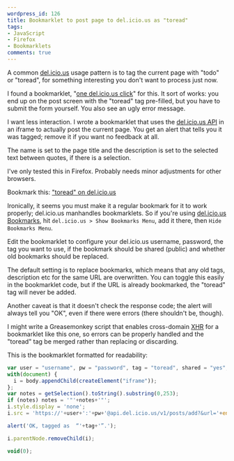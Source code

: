 ```yaml
---
wordpress_id: 126
title: Bookmarklet to post page to del.icio.us as "toread"
tags:
- JavaScript
- Firefox
- Bookmarklets
comments: true
---
```

A common <a href="http://del.icio.us">del.icio.us</a> usage pattern is to tag the current page with "todo" or "toread", for something interesting you don't want to process just now.

I found a bookmarklet, "<a href="http://www.thunderguy.com/semicolon/2005/04/25/one-click-to-read-list/">one del.icio.us click</a>" for this. It sort of works: you end up on the post screen with the "toread" tag pre-filled, but you have to submit the form yourself. You also see an ugly error message.

I want less interaction. I wrote a bookmarklet that uses the <a href="http://del.icio.us/help/api">del.icio.us API</a> in an iframe to actually post the current page. You get an alert that tells you it was tagged; remove it if you want no feedback at all.

<!--more-->

The name is set to the page title and the description is set to the selected text between quotes, if there is a selection.

I've only tested this in Firefox. Probably needs minor adjustments for other browsers.

Bookmark this: <a href="javascript:var user = &quot;username&quot;, pw = &quot;password&quot;, tag = &quot;toread&quot;, shared = &quot;yes&quot;, replace = &quot;yes&quot;; with(document) { i = body.appendChild(createElement(&quot;iframe&quot;)); }; var notes = getSelection().toString().substring(0,253); if (notes) notes = &apos;&quot;&apos;+notes+&apos;&quot;&apos;; i.style.display = &apos;none&apos;; i.src = &apos;https://&apos;+user+&apos;:&apos;+pw+&apos;@api.del.icio.us/v1/posts/add?&amp;url=&apos;+encodeURIComponent(location.href)+&apos;&amp;description=&apos;+encodeURIComponent(document.title)+&apos;&amp;extended=&apos;+encodeURIComponent(notes)+&apos;&amp;tags=&apos;+tag+&apos;&amp;shared=&apos;+shared+&apos;&amp;replace=&apos;+replace; alert(&apos;OK, tagged as &quot;&apos;+tag+&apos;&quot;.&apos;); i.parentNode.removeChild(i); void(0);">"toread" on del.icio.us</a>

Ironically, it seems you must make it a regular bookmark for it to work properly; del.icio.us manhandles bookmarklets. So if you're using <a href="https://addons.mozilla.org/en-US/firefox/addon/3615">del.icio.us Bookmarks</a>, hit <code>del.icio.us &gt; Show Bookmarks Menu</code>, add it there, then <code>Hide Bookmarks Menu</code>.

Edit the bookmarklet to configure your del.icio.us username, password, the tag you want to use, if the bookmark should be shared (public) and whether old bookmarks should be replaced.

The default setting is to replace bookmarks, which means that any old tags, description etc for the same URL are overwritten. You can toggle this easily in the bookmarklet code, but if the URL is already bookmarked, the "toread" tag will never be added.

Another caveat is that it doesn't check the response code; the alert will always tell you "OK", even if there were errors (there shouldn't be, though).

I might write a Greasemonkey script that enables cross-domain <a href="http://en.wikipedia.org/wiki/XMLHttpRequest">XHR</a> for a bookmarklet like this one, so errors can be properly handled and the "toread" tag be merged rather than replacing or discarding.

This is the bookmarklet formatted for readability:

``` javascript
var user = "username", pw = "password", tag = "toread", shared = "yes", replace = "yes";
with(document) {
  i = body.appendChild(createElement("iframe"));
};
var notes = getSelection().toString().substring(0,253);
if (notes) notes = '"'+notes+'"';
i.style.display = 'none';
i.src = 'https://'+user+':'+pw+'@api.del.icio.us/v1/posts/add?&url='+encodeURIComponent(location.href)+'&description='+encodeURIComponent(document.title)+'&extended='+encodeURIComponent(notes)+'&tags='+tag+'&shared='+shared+'&replace='+replace;

alert('OK, tagged as  “'+tag+'”.');

i.parentNode.removeChild(i);

void(0);
```
